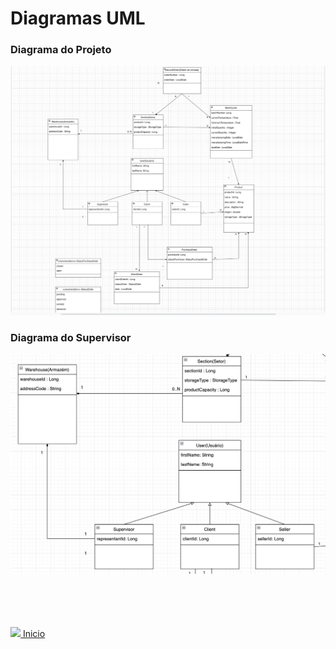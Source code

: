 # Diagramas UML


### Diagrama do Projeto <br>
![img.png](UML-IMG1.png)


### Diagrama do Supervisor <br>
![img_1.png](UML-IMG2.png)





<br><br><br><br>
<img src="https://img.icons8.com/ios/20/000000/login-rounded.png"/>[ Inicio](/Users/werocha/Documents/BootCamp-Meli/Projeto_Integrador/README.md)